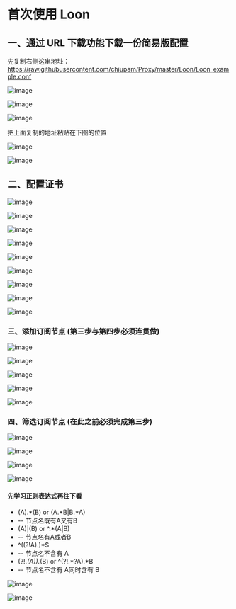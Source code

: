 # 首次使用 Loon

## 一、通过 URL 下载功能下载一份简易版配置

先复制右侧这串地址：https://raw.githubusercontent.com/chiupam/Proxy/master/Loon/Loon_example.conf

![image](https://raw.githubusercontent.com/chiupam/tutorial-image/master/Loon/peizhi.png)

![image](https://raw.githubusercontent.com/chiupam/tutorial-image/master/Loon/URL.png)

![image](https://raw.githubusercontent.com/chiupam/tutorial-image/master/Loon/URL_1.png)

把上面复制的地址粘贴在下图的位置

![image](https://raw.githubusercontent.com/chiupam/tutorial-image/master/Loon/URL_2.png)

![image](https://raw.githubusercontent.com/chiupam/tutorial-image/master/Loon/URL_3.png)

## 二、配置证书

![image](https://raw.githubusercontent.com/chiupam/tutorial-image/master/Loon/zhengshuguanli.png)

![image](https://raw.githubusercontent.com/chiupam/tutorial-image/master/Loon/mitm_1.jpg)

![image](https://raw.githubusercontent.com/chiupam/tutorial-image/master/Loon/mitm_2.jpg)

![image](https://raw.githubusercontent.com/chiupam/tutorial-image/master/Loon/mitm_3.jpg)

![image](https://raw.githubusercontent.com/chiupam/tutorial-image/master/Loon/mitm_4.jpg)

![image](https://raw.githubusercontent.com/chiupam/tutorial-image/master/Loon/mitm_5.jpg)

![image](https://raw.githubusercontent.com/chiupam/tutorial-image/master/Loon/mitm_6.jpg)

![image](https://raw.githubusercontent.com/chiupam/tutorial-image/master/Loon/mitm_7.jpg)

![image](https://raw.githubusercontent.com/chiupam/tutorial-image/master/Loon/mitm_8.jpg)

### 三、添加订阅节点 (第三步与第四步必须连贯做)

![image](https://raw.githubusercontent.com/chiupam/tutorial-image/master/Loon/Remote_Proxy.png)

![image](https://raw.githubusercontent.com/chiupam/tutorial-image/master/Loon/Remote_Proxy_2.png)

![image](https://raw.githubusercontent.com/chiupam/tutorial-image/master/Loon/Remote_Proxy_3.jpg)

![image](https://raw.githubusercontent.com/chiupam/tutorial-image/master/Loon/Remote_Proxy_4.jpg)

![image](https://raw.githubusercontent.com/chiupam/tutorial-image/master/Loon/Remote_Proxy_5.jpg)

### 四、筛选订阅节点 (在此之前必须完成第三步)

![image](https://raw.githubusercontent.com/chiupam/tutorial-image/master/Loon/Remote_Filter.png)

![image](https://raw.githubusercontent.com/chiupam/tutorial-image/master/Loon/Remote_Filter_1.jpg)

![image](https://raw.githubusercontent.com/chiupam/tutorial-image/master/Loon/Remote_Filter_2.jpg)

![image](https://raw.githubusercontent.com/chiupam/tutorial-image/master/Loon/Remote_Filter_3.jpg)

#### 先学习正则表达式再往下看

- (A).*(B) or (A.*B|B.*A)
- -- 节点名既有A又有B 
- (A)|(B) or ^.*(A|B)
- -- 节点名有A或者B 
- ^((?!A).)*$
- -- 节点名不含有 A 
- (?!.*(A)).*(B) or ^(?!.*?A).*B
- -- 节点名不含有 A同时含有 B

![image](https://raw.githubusercontent.com/chiupam/tutorial-image/master/Loon/Remote_Filter_4.jpg)

![image](https://raw.githubusercontent.com/chiupam/tutorial-image/master/Loon/Remote_Filter_5.jpg)
